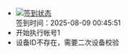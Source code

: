- [![签到状态](https://github.com/li5bo5/Cloud189-Actions/actions/workflows/main.yml/badge.svg?branch=main)](https://github.com/li5bo5/Cloud189-Actions/actions/workflows/main.yml) <br> 签到时间：2025-08-09 00:45:51
- 开始执行帐号1
- 设备ID不存在，需要二次设备校验
